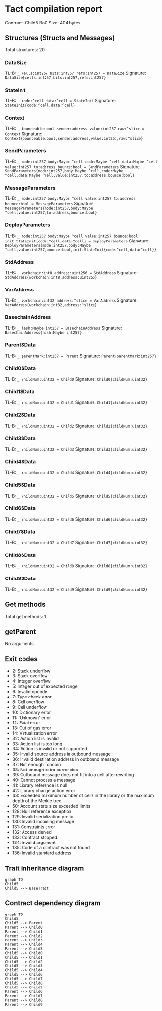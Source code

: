 # Tact compilation report
Contract: Child5
BoC Size: 404 bytes

## Structures (Structs and Messages)
Total structures: 20

### DataSize
TL-B: `_ cells:int257 bits:int257 refs:int257 = DataSize`
Signature: `DataSize{cells:int257,bits:int257,refs:int257}`

### StateInit
TL-B: `_ code:^cell data:^cell = StateInit`
Signature: `StateInit{code:^cell,data:^cell}`

### Context
TL-B: `_ bounceable:bool sender:address value:int257 raw:^slice = Context`
Signature: `Context{bounceable:bool,sender:address,value:int257,raw:^slice}`

### SendParameters
TL-B: `_ mode:int257 body:Maybe ^cell code:Maybe ^cell data:Maybe ^cell value:int257 to:address bounce:bool = SendParameters`
Signature: `SendParameters{mode:int257,body:Maybe ^cell,code:Maybe ^cell,data:Maybe ^cell,value:int257,to:address,bounce:bool}`

### MessageParameters
TL-B: `_ mode:int257 body:Maybe ^cell value:int257 to:address bounce:bool = MessageParameters`
Signature: `MessageParameters{mode:int257,body:Maybe ^cell,value:int257,to:address,bounce:bool}`

### DeployParameters
TL-B: `_ mode:int257 body:Maybe ^cell value:int257 bounce:bool init:StateInit{code:^cell,data:^cell} = DeployParameters`
Signature: `DeployParameters{mode:int257,body:Maybe ^cell,value:int257,bounce:bool,init:StateInit{code:^cell,data:^cell}}`

### StdAddress
TL-B: `_ workchain:int8 address:uint256 = StdAddress`
Signature: `StdAddress{workchain:int8,address:uint256}`

### VarAddress
TL-B: `_ workchain:int32 address:^slice = VarAddress`
Signature: `VarAddress{workchain:int32,address:^slice}`

### BasechainAddress
TL-B: `_ hash:Maybe int257 = BasechainAddress`
Signature: `BasechainAddress{hash:Maybe int257}`

### Parent$Data
TL-B: `_ parentMark:int257 = Parent`
Signature: `Parent{parentMark:int257}`

### Child0$Data
TL-B: `_ childNum:uint32 = Child0`
Signature: `Child0{childNum:uint32}`

### Child1$Data
TL-B: `_ childNum:uint32 = Child1`
Signature: `Child1{childNum:uint32}`

### Child2$Data
TL-B: `_ childNum:uint32 = Child2`
Signature: `Child2{childNum:uint32}`

### Child3$Data
TL-B: `_ childNum:uint32 = Child3`
Signature: `Child3{childNum:uint32}`

### Child4$Data
TL-B: `_ childNum:uint32 = Child4`
Signature: `Child4{childNum:uint32}`

### Child5$Data
TL-B: `_ childNum:uint32 = Child5`
Signature: `Child5{childNum:uint32}`

### Child6$Data
TL-B: `_ childNum:uint32 = Child6`
Signature: `Child6{childNum:uint32}`

### Child7$Data
TL-B: `_ childNum:uint32 = Child7`
Signature: `Child7{childNum:uint32}`

### Child8$Data
TL-B: `_ childNum:uint32 = Child8`
Signature: `Child8{childNum:uint32}`

### Child9$Data
TL-B: `_ childNum:uint32 = Child9`
Signature: `Child9{childNum:uint32}`

## Get methods
Total get methods: 1

## getParent
No arguments

## Exit codes
* 2: Stack underflow
* 3: Stack overflow
* 4: Integer overflow
* 5: Integer out of expected range
* 6: Invalid opcode
* 7: Type check error
* 8: Cell overflow
* 9: Cell underflow
* 10: Dictionary error
* 11: 'Unknown' error
* 12: Fatal error
* 13: Out of gas error
* 14: Virtualization error
* 32: Action list is invalid
* 33: Action list is too long
* 34: Action is invalid or not supported
* 35: Invalid source address in outbound message
* 36: Invalid destination address in outbound message
* 37: Not enough Toncoin
* 38: Not enough extra currencies
* 39: Outbound message does not fit into a cell after rewriting
* 40: Cannot process a message
* 41: Library reference is null
* 42: Library change action error
* 43: Exceeded maximum number of cells in the library or the maximum depth of the Merkle tree
* 50: Account state size exceeded limits
* 128: Null reference exception
* 129: Invalid serialization prefix
* 130: Invalid incoming message
* 131: Constraints error
* 132: Access denied
* 133: Contract stopped
* 134: Invalid argument
* 135: Code of a contract was not found
* 136: Invalid standard address

## Trait inheritance diagram

```mermaid
graph TD
Child5
Child5 --> BaseTrait
```

## Contract dependency diagram

```mermaid
graph TD
Child5
Child5 --> Parent
Parent --> Child0
Parent --> Child1
Parent --> Child2
Parent --> Child3
Parent --> Child4
Parent --> Child5
Child5 --> Child0
Child5 --> Child1
Child5 --> Child2
Child5 --> Child3
Child5 --> Child4
Child5 --> Child6
Child5 --> Child7
Child5 --> Child8
Child5 --> Child9
Parent --> Child6
Parent --> Child7
Parent --> Child8
Parent --> Child9
```